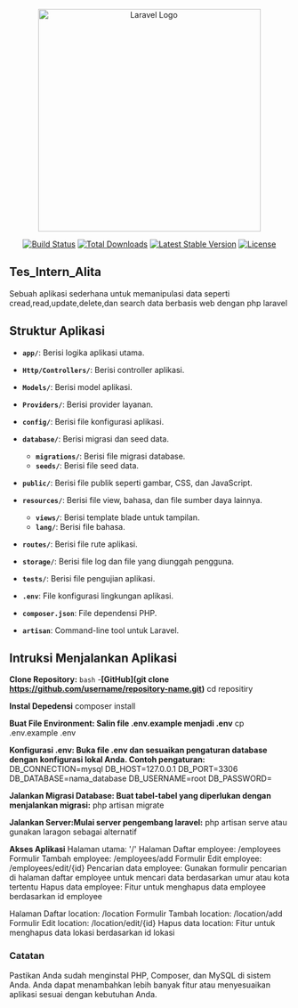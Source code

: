 <p align="center"><a href="https://laravel.com" target="_blank"><img src="https://raw.githubusercontent.com/laravel/art/master/logo-lockup/5%20SVG/2%20CMYK/1%20Full%20Color/laravel-logolockup-cmyk-red.svg" width="400" alt="Laravel Logo"></a></p>

<p align="center">
<a href="https://github.com/laravel/framework/actions"><img src="https://github.com/laravel/framework/workflows/tests/badge.svg" alt="Build Status"></a>
<a href="https://packagist.org/packages/laravel/framework"><img src="https://img.shields.io/packagist/dt/laravel/framework" alt="Total Downloads"></a>
<a href="https://packagist.org/packages/laravel/framework"><img src="https://img.shields.io/packagist/v/laravel/framework" alt="Latest Stable Version"></a>
<a href="https://packagist.org/packages/laravel/framework"><img src="https://img.shields.io/packagist/l/laravel/framework" alt="License"></a>
</p>

## Tes_Intern_Alita

Sebuah aplikasi sederhana untuk memanipulasi data seperti cread,read,update,delete,dan search data berbasis web dengan php laravel

## Struktur Aplikasi

-   **`app/`**: Berisi logika aplikasi utama.
-   **`Http/Controllers/`**: Berisi controller aplikasi.
-   **`Models/`**: Berisi model aplikasi.
-   **`Providers/`**: Berisi provider layanan.
-   **`config/`**: Berisi file konfigurasi aplikasi.

-   **`database/`**: Berisi migrasi dan seed data.

    -   **`migrations/`**: Berisi file migrasi database.
    -   **`seeds/`**: Berisi file seed data.

-   **`public/`**: Berisi file publik seperti gambar, CSS, dan JavaScript.

-   **`resources/`**: Berisi file view, bahasa, dan file sumber daya lainnya.

    -   **`views/`**: Berisi template blade untuk tampilan.
    -   **`lang/`**: Berisi file bahasa.

-   **`routes/`**: Berisi file rute aplikasi.

-   **`storage/`**: Berisi file log dan file yang diunggah pengguna.

-   **`tests/`**: Berisi file pengujian aplikasi.

-   **`.env`**: File konfigurasi lingkungan aplikasi.

-   **`composer.json`**: File dependensi PHP.

-   **`artisan`**: Command-line tool untuk Laravel.

## Intruksi Menjalankan Aplikasi

**Clone Repository:**
`bash` -**[GitHub](git clone https://github.com/username/repository-name.git)**
cd repositiry

**Instal Depedensi**
composer install

**Buat File Environment: Salin file .env.example menjadi .env**
cp .env.example .env

**Konfigurasi .env: Buka file .env dan sesuaikan pengaturan database dengan konfigurasi lokal Anda. Contoh pengaturan:**
DB_CONNECTION=mysql
DB_HOST=127.0.0.1
DB_PORT=3306
DB_DATABASE=nama_database
DB_USERNAME=root
DB_PASSWORD=

**Jalankan Migrasi Database: Buat tabel-tabel yang diperlukan dengan menjalankan migrasi:**
php artisan migrate

**Jalankan Server:Mulai server pengembang laravel:**
php artisan serve
atau gunakan laragon sebagai alternatif

**Akses Aplikasi**
Halaman utama: '/'
Halaman Daftar employee: /employees
Formulir Tambah employee: /employees/add
Formulir Edit employee: /employees/edit/{id}
Pencarian data employee: Gunakan formulir pencarian di halaman daftar employee untuk mencari data berdasarkan umur atau kota tertentu
Hapus data employee: Fitur untuk menghapus data employee berdasarkan id employee

Halaman Daftar location: /location
Formulir Tambah location: /location/add
Formulir Edit location: /location/edit/{id}
Hapus data location: Fitur untuk menghapus data lokasi berdasarkan id lokasi

### Catatan

Pastikan Anda sudah menginstal PHP, Composer, dan MySQL di sistem Anda.
Anda dapat menambahkan lebih banyak fitur atau menyesuaikan aplikasi sesuai dengan kebutuhan Anda.
